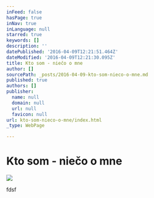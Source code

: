```yaml
---
inFeed: false
hasPage: true
inNav: true
inLanguage: null
starred: true
keywords: []
description: ''
datePublished: '2016-04-09T12:21:51.464Z'
dateModified: '2016-04-09T12:21:30.095Z'
title: Kto som - niečo o mne
author: []
sourcePath: _posts/2016-04-09-kto-som-nieco-o-mne.md
published: true
authors: []
publisher:
  name: null
  domain: null
  url: null
  favicon: null
url: kto-som-nieco-o-mne/index.html
_type: WebPage

---
```

# Kto som - niečo o mne

![](https://the-grid-user-content.s3-us-west-2.amazonaws.com/033e21e7-c4d0-4db0-aaae-d4e396e13665.jpg)

fdsf